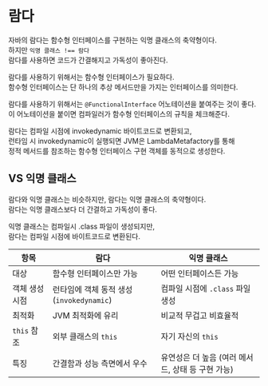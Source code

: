# 람다

자바의 람다는 함수형 인터페이스를 구현하는 익명 클래스의 축약형이다.  
하지만 `익명 클래스 !== 람다`  
람다를 사용하면 코드가 간결해지고 가독성이 좋아진다.   

람다를 사용하기 위해서는 함수형 인터페이스가 필요하다.  
함수형 인터페이스는 단 하나의 추상 메서드만을 가지는 인터페이스를 의미한다.  

람다를 사용하기 위해서는 `@FunctionalInterface` 어노테이션을 붙여주는 것이 좋다.  
이 어노테이션을 붙이면 컴파일러가 함수형 인터페이스의 규칙을 체크해준다.  

람다는 컴파일 시점에 invokedynamic 바이트코드로 변환되고,  
런타임 시 invokedynamic이 실행되면 JVM은 LambdaMetafactory를 통해  
정적 메서드를 참조하는 함수형 인터페이스 구현 객체를 동적으로 생성한다.  

## VS 익명 클래스

람다와 익명 클래스는 비슷하지만, 람다는 익명 클래스의 축약형이다.  
람다는 익명 클래스보다 더 간결하고 가독성이 좋다.  

익명 클래스는 컴파일시 .class 파일이 생성되지만,  
람다는 컴파일 시점에 바이트코드로 변환된다.  

| 항목 | 람다 | 익명 클래스 |
|------|------|-------------|
| 대상 | 함수형 인터페이스만 가능 | 어떤 인터페이스든 가능 |
| 객체 생성 시점 | 런타임에 객체 동적 생성 (`invokedynamic`) | 컴파일 시점에 `.class` 파일 생성 |
| 최적화 | JVM 최적화에 유리 | 비교적 무겁고 비효율적 |
| `this` 참조 | 외부 클래스의 `this` | 자기 자신의 `this` |
| 특징 | 간결함과 성능 측면에서 우수 | 유연성은 더 높음 (여러 메서드, 상태 등 구현 가능) |
